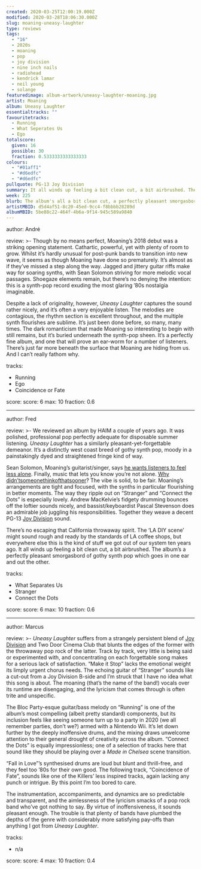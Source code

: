 ```yaml
---
created: 2020-03-25T12:00:19.000Z
modified: 2020-03-28T18:06:30.000Z
slug: moaning-uneasy-laughter
type: reviews
tags:
  - "16"
  - 2020s
  - moaning
  - pop
  - joy division
  - nine inch nails
  - radiohead
  - kendrick lamar
  - neil young
  - solange
featuredimage: album-artwork/uneasy-laughter-moaning.jpg
artist: Moaning
album: Uneasy Laughter
essentialtracks: ""
favouritetracks:
  - Running
  - What Seperates Us
  - Ego
totalscore:
  given: 16
  possible: 30
  fraction: 0.5333333333333333
colours:
  - "#01aff1"
  - "#d6edfc"
  - "#d6edfc"
pullquote: PG-13 Joy Division
summary: It all winds up feeling a bit clean cut, a bit airbrushed. The album’s a perfectly pleasant smorgasbord of gothy synth pop which goes in one ear and out the other.
week: 225
blurb: The album's all a bit clean cut, a perfectly pleasant smorgasbord of gothy synth pop which goes in one ear and out the other.
artistMBID: d5d4af51-8c20-45ed-9cc4-f8bbbb28289d
albumMBID: 5be88c22-464f-4b6a-9f14-945c589a9840
---
```

author: André

review: >-
  Though by no means perfect, Moaning’s 2018 debut was a striking opening statement. Cathartic, powerful, yet with plenty of room to grow. Whilst it’s hardly unusual for post-punk bands to transition into new wave, it seems as though Moaning have done so prematurely. It’s almost as if they’ve missed a step along the way. Jagged and jittery guitar riffs make way for soaring synths, with Sean Solomon striving for more melodic vocal passages. Shoegaze elements remain, but there’s no denying the intention: this is a synth-pop record exuding the most glaring ’80s nostalgia imaginable.

  Despite a lack of originality, however, *Uneasy Laughter* captures the sound rather nicely, and it’s often a very enjoyable listen. The melodies are contagious, the rhythm section is excellent throughout, and the multiple synth flourishes are sublime. It’s just been done before, so many, many times. The dark romanticism that made Moaning so interesting to begin with still remains, but it’s buried underneath the synth-pop sheen. It’s a perfectly fine album, and one that will prove an ear-worm for a number of listeners. There’s just far more beneath the surface that Moaning are hiding from us. And I can’t really fathom why.

tracks:
  - Running
  - ­­Ego
  - ­­Coincidence or Fate

score:
  score: 6
  max: 10
  fraction: 0.6

---
author: Fred

review: >-
  We reviewed an album by HAIM a couple of years ago. It was polished, professional pop perfectly adequate for disposable summer listening. *Uneasy Laughter* has a similarly pleasant-yet-forgettable demeanor. It’s a distinctly west coast breed of gothy synth pop, moody in a painstakingly dyed and straightened fringe kind of way.

  Sean Solomon, Moaning’s guitarist/singer, says [he wants listeners to feel less alone](https://aestheticmagazinetoronto.com/2020/03/05/sxsw-2020-preview-interview-moaning-talks-uneasy-laughter-sobriety-diy-music/). Finally, music that lets you know you’re not alone. [Why](/reviews/nine-inch-nails-the-downward-spiral/) [didn’t](/reviews/radiohead-ok-computer/)[someone](/reviews/kendrick-lamar-to-pimp-a-butterfly/)[think](/reviews/neil-young-on-the-beach/)[of](/reviews/solange-a-seat-at-the-table/)[that](/reviews/godspeed-you-black-emperor-f-sharp-a-sharp-infinity/)[sooner](https://en.wikipedia.org/wiki/Blues)? The vibe is solid, to be fair. Moaning’s arrangements are tight and focused, with the synths in particular flourishing in better moments. The way they ripple out on “Stranger” and “Connect the Dots” is especially lovely. Andrew MacKelvie’s fidgety drumming bounces off the loftier sounds nicely, and bassist/keyboardist Pascal Stevenson does an admirable job juggling his responsibilities. Together they weave a decent PG-13 [Joy Division](/reviews/joy-division-unknown-pleasures/) sound.

  There’s no escaping that California throwaway spirit. The ‘LA DIY scene’ might sound rough and ready by the standards of LA coffee shops, but everywhere else this is the kind of stuff we got out of our system ten years ago. It all winds up feeling a bit clean cut, a bit airbrushed. The album’s a perfectly pleasant smorgasbord of gothy synth pop which goes in one ear and out the other.

tracks:
  - What Separates Us
  - ­­Stranger
  - ­­Connect the Dots

score:
  score: 6
  max: 10
  fraction: 0.6

---
author: Marcus

review: >-
  *Uneasy Laughter* suffers from a strangely persistent blend of [Joy Division](/reviews/joy-division-unknown-pleasures/) and Two Door Cinema Club that blunts the edges of the former with the throwaway pop rock of the latter. Track by track, very little is being said or experimented with, and concentrating on each forgettable song makes for a serious lack of satisfaction. “Make it Stop” lacks the emotional weight its limply urgent chorus needs. The echoing guitar of “Stranger” sounds like a cut-out from a Joy Division B-side and I’m struck that I have no idea what this song is about. The moaning (that’s the name of the band!) vocals over its runtime are disengaging, and the lyricism that comes through is often trite and unspecific.

  The Bloc Party-esque guitar/bass melody on “Running” is one of the album’s most compelling (albeit pretty standard) components, but its inclusion feels like seeing someone turn up to a party in 2020 (we all remember parties, don’t we?) armed with a Nintendo Wii. It’s let down further by the deeply inoffensive drums, and the mixing draws unwelcome attention to their general drought of creativity across the album. “Connect the Dots” is equally impressionless; one of a selection of tracks here that sound like they should be playing over a *Made in Chelsea* scene transition.

  “Fall in Love”’s synthesised drums are loud but blunt and thrill-free, and they feel too ’80s for their own good. The following track, “Coincidence of Fate”, sounds like one of the Killers’ less inspired tracks, again lacking any punch or intrigue. By this point I’m too bored to care.

  The instrumentation, accompaniments, and dynamics are so predictable and transparent, and the aimlessness of the lyricism smacks of a pop rock band who’ve got nothing to say. By virtue of inoffensiveness, it sounds pleasant enough. The trouble is that plenty of bands have plumbed the depths of the genre with considerably more satisfying pay-offs than anything I got from *Uneasy Laughter*.

tracks:
  - n/a

score:
  score: 4
  max: 10
  fraction: 0.4
